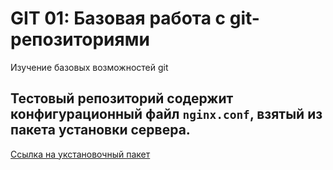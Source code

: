 # GIT 01: Базовая работа с git-репозиториями
Изучение базовых возможностей git
## Тестовый репозиторий содержит конфигурационный файл `nginx.conf`, взятый из пакета установки сервера.
[Ссылка на укстановочный пакет](https://nginx.org/download/nginx-1.19.0.tar.gz)

